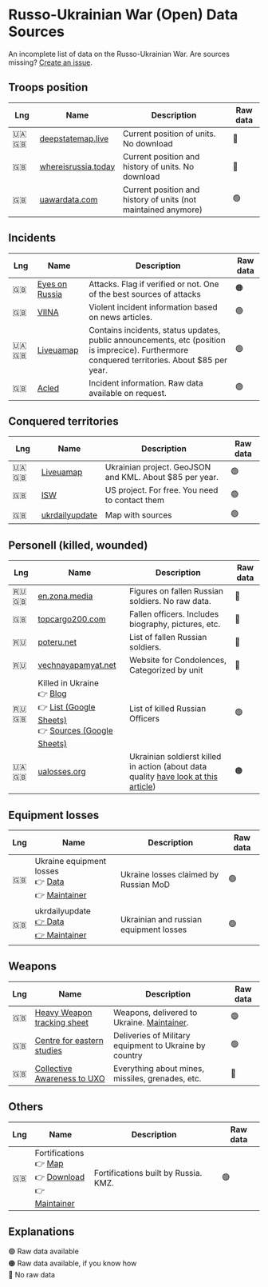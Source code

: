 # Russo-Ukrainian War (Open) Data Sources
An incomplete list of data on the Russo-Ukrainian War. Are sources missing? [Create an issue](https://github.com/simonhuwiler/russo-ukrainian-data-ressources/issues).

## Troops position

| Lng | Name | Description | Raw data |
|-----|------|-------------|----------|
|🇺🇦 🇬🇧|[deepstatemap.live](https://deepstatemap.live/)|Current position of units. No download|🔴|
|🇬🇧|[whereisrussia.today](https://whereisrussia.today/actors)|Current position and history of units. No download|🔴|
|🇬🇧|[uawardata.com](https://www.uawardata.com)|Current position and history of units (not maintained anymore)|🟢|

## Incidents

| Lng | Name | Description | Raw data |
|-----|------|-------------|----------|
|🇬🇧|[Eyes on Russia](https://eyesonrussia.org/)|Attacks. Flag if verified or not. One of the best sources of attacks|🟠|
|🇬🇧|[VIINA](https://github.com/zhukovyuri/VIINA/)|Violent incident information based on news articles.|🟢|
|🇺🇦 🇬🇧|[Liveuamap](https://liveuamap.com/)|Contains incidents, status updates, public announcements, etc (position is imprecice). Furthermore conquered territories. About $85 per year.|🟢|
|🇬🇧|[Acled](https://acleddata.com/ukraine-conflict-monitor/)|Incident information. Raw data available on request.|🟢|

## Conquered territories

| Lng | Name | Description | Raw data |
|-----|------|-------------|----------|
|🇺🇦 🇬🇧|[Liveuamap](https://liveuamap.com/)|Ukrainian project. GeoJSON and KML. About $85 per year.|🟢|
|🇬🇧|[ISW](https://www.understandingwar.org/)|US project. For free. You need to contact them|🟢|
|🇬🇧|[ukrdailyupdate](https://www.ukrdailyupdate.com/home)|Map with sources|🟢|


## Personell (killed, wounded)

| Lng | Name | Description | Raw data |
|-----|------|-------------|----------|
|🇷🇺 🇬🇧|[en.zona.media](https://en.zona.media/article/2022/05/20/casualties_eng)|Figures on fallen Russian soldiers. No raw data.|🔴|
|🇬🇧|[topcargo200.com](https://topcargo200.com/)|Fallen officers. Includes biography, pictures, etc.|🔴|
|🇷🇺|[poteru.net](http://poteru.net/)|List of fallen Russian soldiers.|🔴|
|🇷🇺|[vechnayapamyat.net](https://www.vechnayapamyat.net/)|Website for Condolences, Categorized by unit|🔴|
|🇷🇺 🇬🇧|Killed in Ukraine<br />👉 [Blog](https://killedinukraine.blogspot.com/)<br />👉 [List (Google Sheets)](https://docs.google.com/spreadsheets/d/1_bpIqkzD88hlSpA-PDZenSQGNnVnxz3lwYHKViSyuUc/edit)<br />👉 [Sources (Google Sheets)](https://docs.google.com/spreadsheets/d/1InyFVmu1LoSjqcWTHe4iD9cR8CNiL-5Ke5Jiz_Mlvwc/edit#gid=0)|List of killed Russian Officers|🟢|
|🇺🇦 🇬🇧|[ualosses.org](https://ualosses.org)|Ukrainian soldierst killed in action (about data quality [have look at this article](https://en.zona.media/article/2024/02/24/75k))|🟠|

## Equipment losses
| Lng | Name | Description | Raw data |
|-----|------|-------------|----------|
|🇬🇧|Ukraine equipment losses<br />👉 [Data](https://docs.google.com/spreadsheets/d/1LCVrNGs3rhr8wx5dfZX7FzNbeFB7eAwwpaVngmPs9Ic/edit#gid=9212742)<br />👉 [Maintainer](https://twitter.com/DefMon3)|Ukraine losses claimed by Russian MoD|🟢|
|🇬🇧|ukrdailyupdate<br />[👉 Data](https://docs.google.com/spreadsheets/d/1e_tI3ovN5jK-RrDPCpCy2lEtnX7XJaAHGF2zPMps11w/edit?gid=0#gid=0)<br />[👉 Maintainer](https://x.com/AndrewPerpetua)|Ukrainian and russian equipment losses|🟢|


## Weapons

| Lng | Name | Description | Raw data |
|-----|------|-------------|----------|
|🇬🇧|[Heavy Weapon tracking sheet](https://docs.google.com/spreadsheets/d/1ZR4cV8_TbpGMHH6FELPNF3UQPqhn-8D2YEtSLf_n8l0/edit#gid=0)|Weapons, delivered to Ukraine. [Maintainer](https://twitter.com/Jeff21461).|🟢|
|🇬🇧|[Centre for eastern studies](https://www.osw.waw.pl/en/armsdeliveries)|Deliveries of Military equipment to Ukraine by country|🟢|
|🇬🇧|[Collective Awareness to UXO](https://cat-uxo.com/)|Everything about mines, missiles, grenades, etc.|🔴|

## Others

| Lng | Name | Description | Raw data |
|-----|------|-------------|----------|
|🇬🇧|Fortifications<br />👉 [Map](https://www.google.com/maps/d/edit?mid=1rRKs40IEbGRsV0Fhky25l5OkPJ_vUvQ&usp=sharing)<br />👉 [Download](https://www.google.com/maps/d/kml?mid=1rRKs40IEbGRsV0Fhky25l5OkPJ_vUvQ)<br />👉 [Maintainer](https://twitter.com/bradyafr)|Fortifications built by Russia. KMZ.|🟢|



## Explanations
🟢 Raw data available  
🟠 Raw data available, if you know how  
🔴 No raw data
